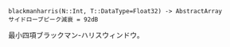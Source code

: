 ```
blackmanharris(N::Int, T::DataType=Float32) -> AbstractArray
サイドローブピーク減衰 = 92dB
```

最小四項ブラックマン-ハリスウィンドウ。
